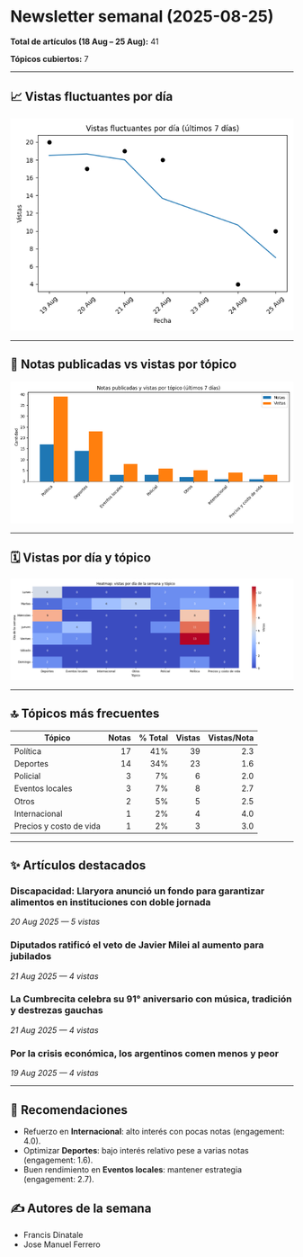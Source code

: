 # Newsletter semanal (2025-08-25)

**Total de artículos (18 Aug – 25 Aug):** 41  

**Tópicos cubiertos:** 7

---

## 📈 Vistas fluctuantes por día

![Vistas fluctuantes por día](line_views.png)


---

## 📑 Notas publicadas vs vistas por tópico

![Notas vs vistas](bars_notes_views.png)


---

## 🗓️ Vistas por día y tópico

![Heatmap vistas día y tópico](heatmap_topics.png)


---

## 🔝 Tópicos más frecuentes

| Tópico | Notas | % Total | Vistas | Vistas/Nota |
|---|---:|---:|---:|---:|
| Política | 17 | 41% | 39 | 2.3 |
| Deportes | 14 | 34% | 23 | 1.6 |
| Policial | 3 | 7% | 6 | 2.0 |
| Eventos locales | 3 | 7% | 8 | 2.7 |
| Otros | 2 | 5% | 5 | 2.5 |
| Internacional | 1 | 2% | 4 | 4.0 |
| Precios y costo de vida | 1 | 2% | 3 | 3.0 |

---

## ✨ Artículos destacados

### Discapacidad: Llaryora anunció un fondo para garantizar alimentos en instituciones con doble jornada
*20 Aug 2025 — 5 vistas*

### Diputados ratificó el veto de Javier Milei al aumento para jubilados
*21 Aug 2025 — 4 vistas*

### La Cumbrecita celebra su 91° aniversario con música, tradición y destrezas gauchas
*21 Aug 2025 — 4 vistas*

### Por la crisis económica, los argentinos comen menos y peor
*19 Aug 2025 — 4 vistas*


---

## 🔮 Recomendaciones

- Refuerzo en **Internacional**: alto interés con pocas notas (engagement: 4.0).
- Optimizar **Deportes**: bajo interés relativo pese a varias notas (engagement: 1.6).
- Buen rendimiento en **Eventos locales**: mantener estrategia (engagement: 2.7).

## ✍️ Autores de la semana

- Francis Dinatale
- Jose Manuel Ferrero